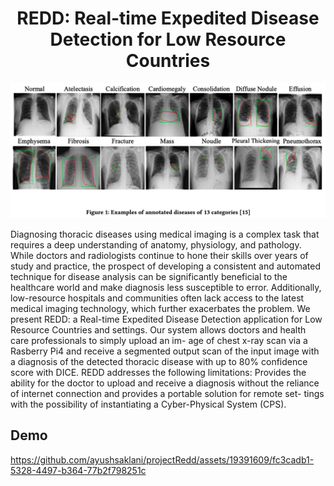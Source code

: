<h1 align="center">
  REDD: Real-time Expedited Disease Detection for Low Resource Countries
</h1>

![demo](https://raw.githubusercontent.com/ayushsaklani/projectRedd/main/public/demo.png)
<p>
Diagnosing thoracic diseases using medical imaging is a complex task that requires a deep understanding of anatomy, physiology, and pathology.
While doctors and radiologists continue to hone their skills over years of study and practice, the prospect of developing a consistent and
automated technique for disease analysis can be significantly beneficial to the healthcare world and make diagnosis less susceptible to error.
Additionally, low-resource hospitals and communities often lack access to the latest medical imaging technology, which further exacerbates the problem.
We present REDD: a Real-time Expedited Disease Detection application for Low Resource Countries and settings. Our system allows doctors and health care
professionals to simply upload an im- age of chest x-ray scan via a Rasberry Pi4 and receive a segmented output scan of the input image with a diagnosis
of the detected thoracic disease with up to 80% confidence score with DICE. REDD addresses the following limitations: Provides the ability for the doctor
to upload and receive a diagnosis without the reliance of internet connection and provides a portable solution for remote set- tings with the possibility
of instantiating a Cyber-Physical System (CPS).
<p>

## Demo

https://github.com/ayushsaklani/projectRedd/assets/19391609/fc3cadb1-5328-4497-b364-77b2f798251c

